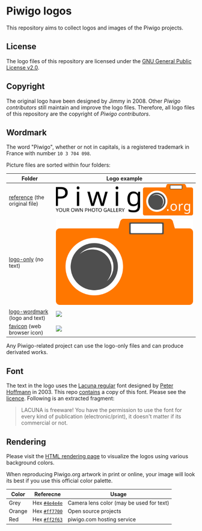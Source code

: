 Piwigo logos
============

This repository aims to collect logos and images of the Piwigo projects.

License
-------

The logo files of this repository are licensed under the [GNU General Public License v2.0](https://choosealicense.com/licenses/gpl-2.0/).

Copyright
---------

The original logo have been designed by Jimmy in 2008.
Other *Piwigo contributors* still maintain and improve the logo files.
Therefore, all logo files of this repository are the copyright of *Piwigo contributors*.

Wordmark
--------

The word "Piwigo", whether or not in capitals, is a registered trademark in France with number `10 3 704 098`.

Picture files are sorted within four folders:

Folder                                             | Logo example
-------------------------------------------------- | --------------------------
[reference](./reference/)  (the original file)     | ![](./reference/piwigo-org-font-lacuna.svg)
[logo-only](./logo-only/)  (no text)               | ![](./logo-only/piwigo-org-logo.svg)
[logo-wordmark](./logo-wordmark/)  (logo and text) | ![](./logo-only/piwigo-org-logo-black-letters.svg)
[favicon](./favicon/)  (web browser icon)          | ![](./favicon/piwigo-org-favicon.ico)


Any Piwigo-related project can use the logo-only files and can produce derivated works.

Font
----

The text in the logo uses the [Lacuna regular](https://www.fontsquirrel.com/fonts/Lacuna-Regular) font designed by [Peter Hoffmann](http://www.glashaus-design.com/info/about/) in 2003. This repo [contains](./font/) a copy of this font. Please see the [licence](./font/glashaus-lacuna-license.txt). Following is an extracted fragment:

> LACUNA is freeware! You have the permission to use the font for every kind of publication (electronic/print), it doesn't matter if its commercial or not.


Rendering
---------

Please visit the [HTML rendering page](./html/) to visualize the logos using various background colors.

When reproducing Piwigo.org artwork in print or online, your image will look its best if you use this official color palette.

Color  | Referecne                                              | Usage
------ | ------------------------------------------------------ | -----------------------
Grey   | Hex [`#4e4e4e`](http://www.color-hex.com/color/4e4e4e) | Camera lens color (may be used for text)
Orange | Hex [`#ff7700`](http://www.color-hex.com/color/ff7700) | Open source projects
Red    | Hex [`#ff2f63`](http://www.color-hex.com/color/ff2f63) | piwigo.com hosting service


